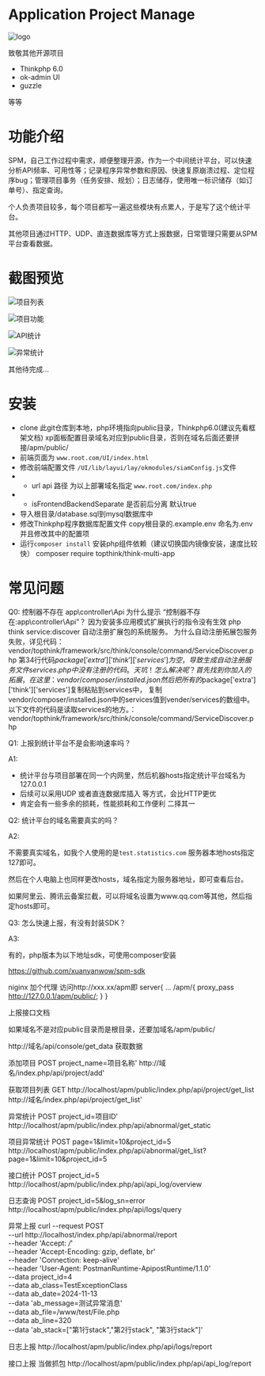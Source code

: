 Application Project Manage
===============

![logo](./public/UI/images/SiamProjectManage.jpg)

致敬其他开源项目

- Thinkphp 6.0
- ok-admin UI
- guzzle

等等

# 功能介绍

SPM，自己工作过程中需求，顺便整理开源，作为一个中间统计平台，可以快速分析API频率、可用性等；记录程序异常参数和原因、快速复原崩溃过程、定位程序bug；管理项目事务（任务安排、规划）；日志储存，使用唯一标识储存（如订单号）、指定查询。

个人负责项目较多，每个项目都写一遍这些模块有点累人，于是写了这个统计平台。

其他项目通过HTTP、UDP、直连数据库等方式上报数据，日常管理只需要从SPM平台查看数据。

# 截图预览

![项目列表](./public/UI/images/1.jpg)

![项目功能](./public/UI/images/2.jpg)

![API统计](./public/UI/images/3.jpg)

![异常统计](./public/UI/images/4.jpg)

其他待完成...

# 安装

- clone 此git仓库到本地，php环境指向public目录，Thinkphp6.0(建议先看框架文档)
  xp面板配置目录域名对应到public目录，否则在域名后面还要拼接/apm/public/
- 前端页面为 ```www.root.com/UI/index.html```
- 修改前端配置文件 ```/UI/lib/layui/lay/okmodules/siamConfig.js```文件
- - url  api 路径  为以上部署域名指定 ```www.root.com/index.php```
- - isFrontendBackendSeparate 是否前后分离 默认true
- 导入根目录/database.sql到mysql数据库中
- 修改Thinkphp程序数据库配置文件   copy根目录的.example.env  命名为.env 并且修改其中的配置项
- 运行`composer install` 安装php组件依赖（建议切换国内镜像安装，速度比较快）
    composer require topthink/think-multi-app

# 常见问题
Q0: 控制器不存在 app\controller\Api
为什么提示 “控制器不存在:app\controller\Api”？
因为安装多应用模式扩展执行的指令没有生效 php think service:discover 自动注册扩展包的系统服务。
为什么自动注册拓展包服务失败，详见代码：
vendor/topthink/framework/src/think/console/command/ServiceDiscover.php
第34行代码$package['extra']['think']['services']为空，导致生成自动注册服务文件
services.php 中没有注册的代码。
天坑！
怎么解决呢？
首先找到你加入的拓展，在这里：
vendor/composer/installed.json
然后把所有的$package['extra']['think']['services']复制粘贴到services中，
复制vendor/composer/installed.json中的services值到vender/services的数组中。
以下文件的代码是读取services的地方。：
vendor/topthink/framework/src/think/console/command/ServiceDiscover.php


Q1: 上报到统计平台不是会影响速率吗？

A1: 
- 统计平台与项目部署在同一个内网里，然后机器hosts指定统计平台域名为127.0.0.1
- 后续可以采用UDP 或者直连数据库插入 等方式，会比HTTP更优
- 肯定会有一些多余的损耗，性能损耗和工作便利 二择其一

Q2: 统计平台的域名需要真实的吗？

A2:

不需要真实域名，如我个人使用的是`test.statistics.com` 服务器本地hosts指定127即可。

然后在个人电脑上也同样更改hosts，域名指定为服务器地址，即可查看后台。

如果阿里云、腾讯云备案拦截，可以将域名设置为www.qq.com等其他，然后指定hosts即可。

Q3: 怎么快速上报，有没有封装SDK？

A3:

有的，php版本为以下地址sdk，可使用composer安装

https://github.com/xuanyanwow/spm-sdk


niginx 加个代理
访问http://xxx.xx/apm即
server{
  ...
  /apm/{
    proxy_pass http://127.0.0.1/apm/public/;
  }
}

上报接口文档

如果域名不是对应public目录而是根目录，还要加域名/apm/public/

http://域名/api/console/get_data 获取数据

添加项目 POST project_name=项目名称'
http://域名/index.php/api/project/add' 

获取项目列表 GET
http://localhost/apm/public/index.php/api/project/get_list 
http://域名/index.php/api/project/get_list' 


异常统计 POST  project_id=项目ID'
http://localhost/apm/public/index.php/api/abnormal/get_static

项目异常统计 POST  page=1&limit=10&project_id=5
http://localhost/apm/public/index.php/api/abnormal/get_list?page=1&limit=10&project_id=5

接口统计 POST project_id=5
http://localhost/apm/public/index.php/api/api_log/overview

日志查询 POST project_id=5&log_sn=error
http://localhost/apm/public/index.php/api/logs/query

异常上报
curl --request POST \
  --url http://localhost/index.php/api/abnormal/report \
  --header 'Accept: */*' \
  --header 'Accept-Encoding: gzip, deflate, br' \
  --header 'Connection: keep-alive' \
  --header 'User-Agent: PostmanRuntime-ApipostRuntime/1.1.0' \
  --data project_id=4 \
  --data ab_class=TestExceptionClass \
  --data ab_date=2024-11-13 \
  --data 'ab_message=测试异常消息' \
  --data ab_file=/www/test/File.php \
  --data ab_line=320 \
  --data 'ab_stack=["第1行stack","第2行stack", "第3行stack"]'

  日志上报
  http://localhost/apm/public/index.php/api/logs/report

  接口上报 当做抓包
  http://localhost/apm/public/index.php/api/api_log/report
